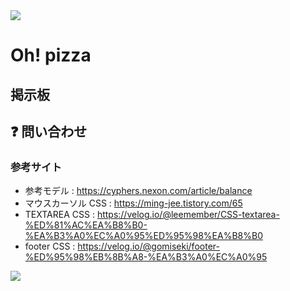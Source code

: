 <img src="https://capsule-render.vercel.app/api?type=waving&color=f08080&height=200&section=header&text=Oh!%pizza%&fontSize=40&animation=fadeIn&fontAlign=84&fontAlignY=36" />

# Oh! pizza

## 掲示板

## ❓ 問い合わせ

### 参考サイト

- 参考モデル : https://cyphers.nexon.com/article/balance
- マウスカーソル CSS : https://ming-jee.tistory.com/65
- TEXTAREA CSS : https://velog.io/@leemember/CSS-textarea-%ED%81%AC%EA%B8%B0-%EA%B3%A0%EC%A0%95%ED%95%98%EA%B8%B0
- footer CSS : https://velog.io/@gomiseki/footer-%ED%95%98%EB%8B%A8-%EA%B3%A0%EC%A0%95

<img src="https://capsule-render.vercel.app/api?type=waving&color=f08080&height=200&section=footer&20render&fontSize=90" />
